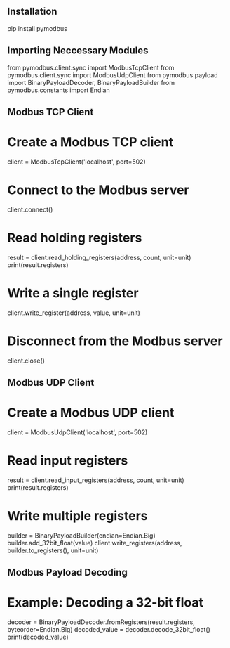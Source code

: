 ## Installation
pip install pymodbus

## Importing Neccessary Modules
from pymodbus.client.sync import ModbusTcpClient
from pymodbus.client.sync import ModbusUdpClient
from pymodbus.payload import BinaryPayloadDecoder, BinaryPayloadBuilder
from pymodbus.constants import Endian

## Modbus TCP Client
# Create a Modbus TCP client
client = ModbusTcpClient('localhost', port=502)

# Connect to the Modbus server
client.connect()

# Read holding registers
result = client.read_holding_registers(address, count, unit=unit)
print(result.registers)

# Write a single register
client.write_register(address, value, unit=unit)

# Disconnect from the Modbus server
client.close()

## Modbus UDP Client
# Create a Modbus UDP client
client = ModbusUdpClient('localhost', port=502)

# Read input registers
result = client.read_input_registers(address, count, unit=unit)
print(result.registers)

# Write multiple registers
builder = BinaryPayloadBuilder(endian=Endian.Big)
builder.add_32bit_float(value)
client.write_registers(address, builder.to_registers(), unit=unit)

## Modbus Payload Decoding
# Example: Decoding a 32-bit float
decoder = BinaryPayloadDecoder.fromRegisters(result.registers, byteorder=Endian.Big)
decoded_value = decoder.decode_32bit_float()
print(decoded_value)
